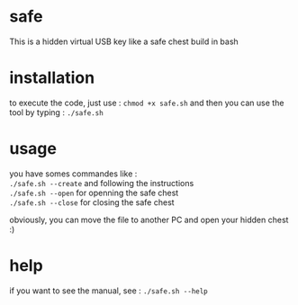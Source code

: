 # safe
This is a hidden virtual USB key like a safe chest build in bash

# installation
to execute the code, just use :
`chmod +x safe.sh`
and then you can use the tool by typing :
`./safe.sh`

# usage
you have somes commandes like :  
`./safe.sh --create` and following the instructions  
`./safe.sh --open` for openning the safe chest  
`./safe.sh --close` for closing the safe chest  

obviously, you can move the file to another PC and open your hidden chest :)
# help
if you want to see the manual, see :
`./safe.sh --help`

